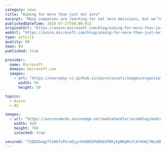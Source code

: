 ```yaml
---
category: news
title: "Aiming for more than just net zero"
excerpt: "Many companies are reaching for net zero emissions, but we’re taking it even further."
publishedDateTime: 2020-07-27T08:00:01Z
originalUrl: "https://azure.microsoft.com/blog/aiming-for-more-than-just-net-zero/"
webUrl: "https://azure.microsoft.com/blog/aiming-for-more-than-just-net-zero/"
type: article
quality: 89
heat: 89
published: true

provider:
  name: Microsoft
  domain: microsoft.com
  images:
    - url: "https://everyday-cc.github.io/azure/assets/images/organizations/microsoft.com-50x50.jpg"
      width: 50
      height: 50

topics:
  - Azure
  - AI

images:
  - url: "https://azurecomcdn.azureedge.net/mediahandler/acomblog/media/Default/blog/0965e5ed-15e8-40c4-9273-6c10ba66a14a.png"
    width: 920
    height: 768
    isCached: true

secured: "l5QI81wqyfTa9KfxPG+oOjyr6VGNIUPGRk6VPBkjkpRKqMslC4rHnNj7WLGODiMVFMFMU4iS+5kFglMz27MgQzug2gS7naX9fGVC9kUOeDyZE2aKe1ftLA4nIVahzE9ARa7Vt9pFOQ565i3LilDV1WdPZZaUtCWJzMbzq+S4i0AJgYzpKbZU/oZeVpVBEnLcOcn1B8rNCBr062FEi2JP/2YAdC034WlLwMduVrINdSY5ucRkGwzhHIpoeS1snflK+gfPYQGpw9Kwbeulwr2TAa/UZt27gU9E6RbPyKpeSCst/D30XNc1LYoG5jCB0G/uDl4iz+5RHk396OZNEgJX9j12rwFgZ/NPekFr3P8E2us=;1odJNbN9Gbyvi4yw6lKVCg=="
---
```


